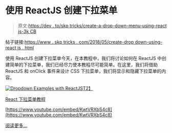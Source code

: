 # 使用 ReactJS 创建下拉菜单

> 原文:[https://dev . to/skp tricks/create-a-drop-down-menu-using-react js-3k CB](https://dev.to/skptricks/create-a-dropdown-menu-using-reactjs-3kcb)

帖子链接:[https://www . skp tricks . com/2018/05/create-drop down-using-react js . html](https://www.skptricks.com/2018/05/create-dropdown-using-reactjs.html)

使用 ReactJS
创建下拉菜单今天，在本教程中，我们将讨论如何在 ReactJS 中创建简单的下拉菜单，我们已经尽力使本教程尽可能简单。在这里，我们将借助 ReactJS 和 onClick 事件来设计 CSS 下拉菜单，我们将显示和隐藏下拉菜单的内容。

[![](../Images/c9eb02bf6d4aaa3e5213ee1f749c78cf.png "Dropdown Examples with ReactJS")T2】](https://res.cloudinary.com/practicaldev/image/fetch/s--g144v_s4--/c_limit%2Cf_auto%2Cfl_progressive%2Cq_66%2Cw_880/https://2.bp.blogspot.com/-OWfym2bt-2g/WvhgT-zNf4I/AAAAAAAABi0/m-GM5q77T6EUK0jIFj27HYvDe3IWo3sLwCLcBGAs/s320/ezgif-4-c0d51f3e95.gif)

[React 下拉菜单教程](https://www.skptricks.com/2018/05/create-dropdown-using-reactjs.html)

[https://www.youtube.com/embed/KwtVRXbS4c8](https://www.youtube.com/embed/KwtVRXbS4c8)

[阅读更多...](https://www.skptricks.com/2018/05/create-dropdown-using-reactjs.html)